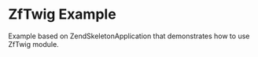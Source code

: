 ZfTwig Example
==============

Example based on ZendSkeletonApplication that demonstrates how to use ZfTwig module.